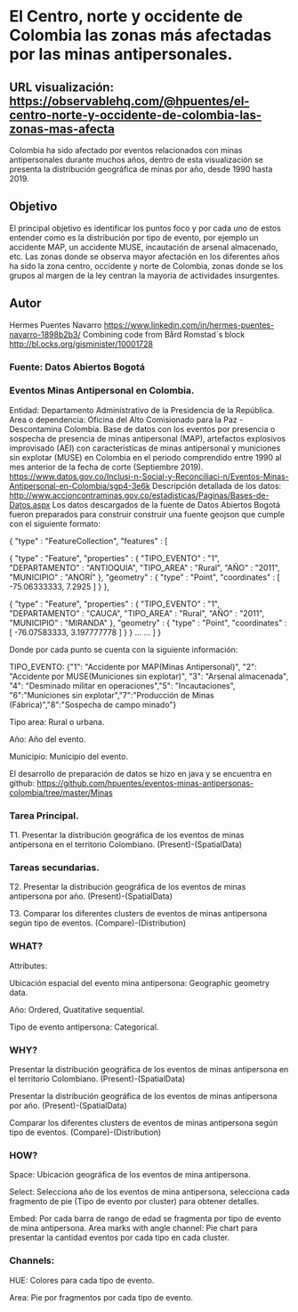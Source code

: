 # El Centro, norte y occidente de Colombia las zonas más afectadas por las minas antipersonales.
## URL visualización: https://observablehq.com/@hpuentes/el-centro-norte-y-occidente-de-colombia-las-zonas-mas-afecta
Colombia ha sido afectado por eventos relacionados con minas antipersonales durante muchos años, dentro de esta visualización se presenta la distribución geográfica de minas por año, desde 1990 hasta 2019. 
## Objetivo
El principal objetivo es identificar los puntos foco y por cada uno de estos entender como es la distribución por tipo de evento, por ejemplo un accidente MAP, un accidente MUSE, incautación de arsenal almacenado, etc. Las zonas donde se observa mayor afectación en los diferentes años ha sido la zona centro, occidente y norte de Colombia, zonas donde se los grupos al margen de la ley centran la mayoría de actividades insurgentes.
## Autor 
Hermes Puentes Navarro https://www.linkedin.com/in/hermes-puentes-navarro-1898b2b3/
Combining code from Bård Romstad´s block http://bl.ocks.org/gisminister/10001728
### Fuente: Datos Abiertos Bogotá
###  Eventos Minas Antipersonal en Colombia.
Entidad: Departamento Administrativo de la Presidencia de la República.
Area o dependencia: Oficina del Alto Comisionado para la Paz - Descontamina Colombia.
Base de datos con los eventos por presencia o sospecha de presencia de minas antipersonal (MAP), artefactos explosivos improvisado (AEI) con características de minas antipersonal y municiones sin explotar (MUSE) en Colombia en el periodo comprendido entre 1990 al mes anterior de la fecha de corte (Septiembre 2019).
https://www.datos.gov.co/Inclusi-n-Social-y-Reconciliaci-n/Eventos-Minas-Antipersonal-en-Colombia/sgp4-3e6k
Descripción detallada de los datos: http://www.accioncontraminas.gov.co/estadisticas/Paginas/Bases-de-Datos.aspx
Los datos descargados de la fuente de Datos Abiertos Bogotá fueron preparados para construir construir una fuente geojson que cumple con el siguiente formato:

{ "type" : "FeatureCollection", "features" :
[ 

{ "type" : "Feature",
"properties" : { "TIPO_EVENTO" : "1", "DEPARTAMENTO" : "ANTIOQUIA", "TIPO_AREA" : "Rural", "AÑO" : "2011", "MUNICIPIO" : "ANORÍ" }, "geometry" : { "type" : "Point", "coordinates" : [ -75.06333333, 7.2925 ] } },

{ "type" : "Feature", "properties" : { "TIPO_EVENTO" : "1", "DEPARTAMENTO" : "CAUCA", "TIPO_AREA" : "Rural", "AÑO" : "2011", "MUNICIPIO" : "MIRANDA" }, "geometry" : { "type" : "Point", "coordinates" : [ -76.07583333, 3.197777778 ] } } 
...
...
] }

Donde por cada punto se cuenta con la siguiente información:

TIPO_EVENTO: {"1": "Accidente por MAP(Minas Antipersonal)", "2": "Accidente por MUSE(Municiones sin explotar)", "3": "Arsenal almacenada", "4": "Desminado militar en operaciones","5": "Incautaciones", "6":"Municiones sin explotar","7":"Producción de Minas (Fábrica)","8":"Sospecha de campo minado"}

Tipo area: Rural o urbana.

Año: Año del evento.

Municipio: Municipio del evento.

El desarrollo de preparación de datos se hizo en java y se encuentra en github: https://github.com/hpuentes/eventos-minas-antipersonas-colombia/tree/master/Minas

### Tarea Principal.
T1. Presentar la distribución geográfica de los eventos de minas antipersona en el territorio Colombiano.
(Present)-(SpatialData)

### Tareas secundarias.
T2. Presentar la distribución geográfica de los eventos de minas antipersona por año.
(Present)-(SpatialData)

T3. Comparar los diferentes clusters de eventos de minas antipersona según tipo de eventos.
(Compare)-(Distribution) 

### WHAT?
Attributes:

Ubicación espacial del evento mina antipersona: Geographic geometry data.

Año: Ordered, Quatitative sequential.

Tipo de evento antipersona: Categorical.

### WHY?
Presentar la distribución geográfica de los eventos de minas antipersona en el territorio Colombiano.
(Present)-(SpatialData)

Presentar la distribución geográfica de los eventos de minas antipersona por año.
(Present)-(SpatialData)

Comparar los diferentes clusters de eventos de minas antipersona según tipo de eventos.
(Compare)-(Distribution) 

### HOW?
Space: Ubicación geográfica de los eventos de mina antipersona.

Select: Selecciona año de los eventos de mina antipersona, selecciona cada fragmento de pie (Tipo de evento por cluster) para obtener detalles.

Embed: Por cada barra de rango de edad se fragmenta por tipo de evento de mina antipersona.
Area marks with angle channel: Pie chart para presentar la cantidad eventos por cada tipo en cada cluster.

### Channels:
HUE: Colores para cada tipo de evento.

Area: Pie por fragmentos por cada tipo de evento.
